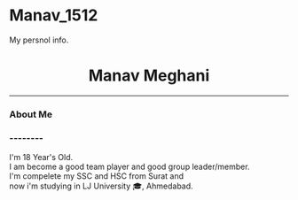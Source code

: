 # Manav_1512
My persnol info.
<!DOCTYPE html>
<html>
  <head></head>
  <body>
    <h1><center>Manav Meghani</h1>
    <hr/>
    <h3>About Me</h3>
    <h3>--------</center></h3>
    <p>I'm 18 Year's Old.</br>
      I am become a good team player and good group leader/member.</br>
      I'm compelete my SSC and HSC from Surat and </br>now i'm studying in LJ University 🎓, Ahmedabad.
      </p>
 </body>
</html>
